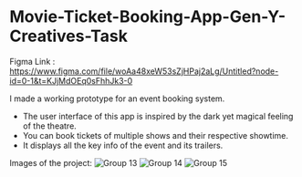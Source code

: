 # Movie-Ticket-Booking-App-Gen-Y-Creatives-Task

Figma Link : https://www.figma.com/file/woAa48xeW53sZjHPaj2aLg/Untitled?node-id=0-1&t=KJjMdOEq0sFhhJk3-0


I made a working prototype for an event booking system.

- The user interface of this app is inspired by the dark yet magical feeling of the theatre.
- You can book tickets of multiple shows and their respective showtime.
- It displays all the key info of the event and its trailers.


Images of the project:
![Group 13](https://github.com/srknsam8/Event-booking-app-UI-UX-/assets/90851413/48a7ee5e-1fa9-4d53-81c7-e73bc14a36f0)
![Group 14](https://github.com/srknsam8/Event-booking-app-UI-UX-/assets/90851413/3d96f318-19e6-4912-af29-95667be21c26)
![Group 15](https://github.com/srknsam8/Event-booking-app-UI-UX-/assets/90851413/69af939b-3681-41db-90cf-98fa1efe374e)









